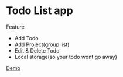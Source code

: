 # Todo List app

Feature
- Add Todo
- Add Project(group list)
- Edit & Delete Todo
- Local storage(so your todo wont go away)

[Demo](https://sevaaadev.github.io/Tasky/)
